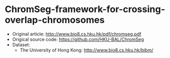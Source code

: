 # ChromSeg-framework-for-crossing-overlap-chromosomes

- Original article: http://www.bio8.cs.hku.hk/pdf/chromseg.pdf
- Origical source code: https://github.com/HKU-BAL/ChromSeg
- Dataset: 
  - The University of Hong Kong: http://www.bio8.cs.hku.hk/bibm/
